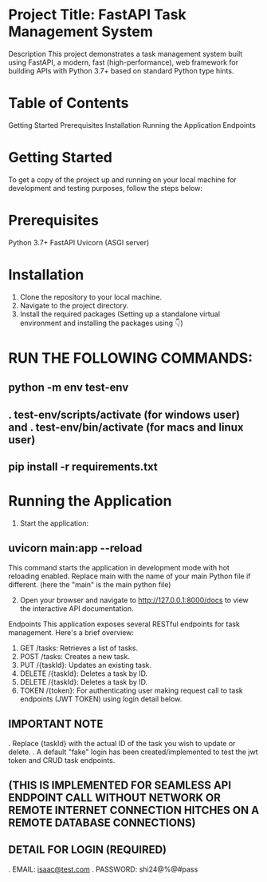 # Project Title: FastAPI Task Management System
Description
This project demonstrates a task management system built using FastAPI, a modern, fast (high-performance), web framework for building APIs with Python 3.7+ based on standard Python type hints.

# Table of Contents
Getting Started
Prerequisites
Installation
Running the Application
Endpoints


# Getting Started
To get a copy of the project up and running on your local machine for development and testing purposes, follow the steps below:

# Prerequisites
Python 3.7+
FastAPI
Uvicorn (ASGI server)

# Installation
1. Clone the repository to your local machine.
2. Navigate to the project directory.
3. Install the required packages (Setting up a standalone virtual environment and installing the packages using 👇)

# RUN THE FOLLOWING COMMANDS: 

## python -m env test-env 
## . test-env/scripts/activate (for windows user) and . test-env/bin/activate (for macs and linux user)
## pip install -r requirements.txt


# Running the Application
1. Start the application:

## uvicorn main:app --reload

This command starts the application in development mode with hot reloading enabled. Replace main with the name of your main Python file if different. (here the "main" is the main python file)


2. Open your browser and navigate to http://127.0.0.1:8000/docs to view the interactive API documentation.

Endpoints
This application exposes several RESTful endpoints for task management. Here's a brief overview:

1. GET /tasks: Retrieves a list of tasks.
2. POST /tasks: Creates a new task.
3. PUT /{taskId}: Updates an existing task.
4. DELETE /{taskId}: Deletes a task by ID.
5. DELETE /{taskId}: Deletes a task by ID.
6. TOKEN /{token}: For authenticating user making request call to task endpoints (JWT TOKEN) using login detail below.

## IMPORTANT NOTE

. Replace {taskId} with the actual ID of the task you wish to update or delete.
. A default "fake" login has been created/implemented to test the jwt token and CRUD task endpoints.
  ## (THIS IS IMPLEMENTED FOR SEAMLESS API ENDPOINT CALL WITHOUT NETWORK OR REMOTE INTERNET CONNECTION HITCHES ON A REMOTE DATABASE CONNECTIONS)

## DETAIL FOR LOGIN (REQUIRED)
 . EMAIL: isaac@test.com
 . PASSWORD: shi24@%@#pass
